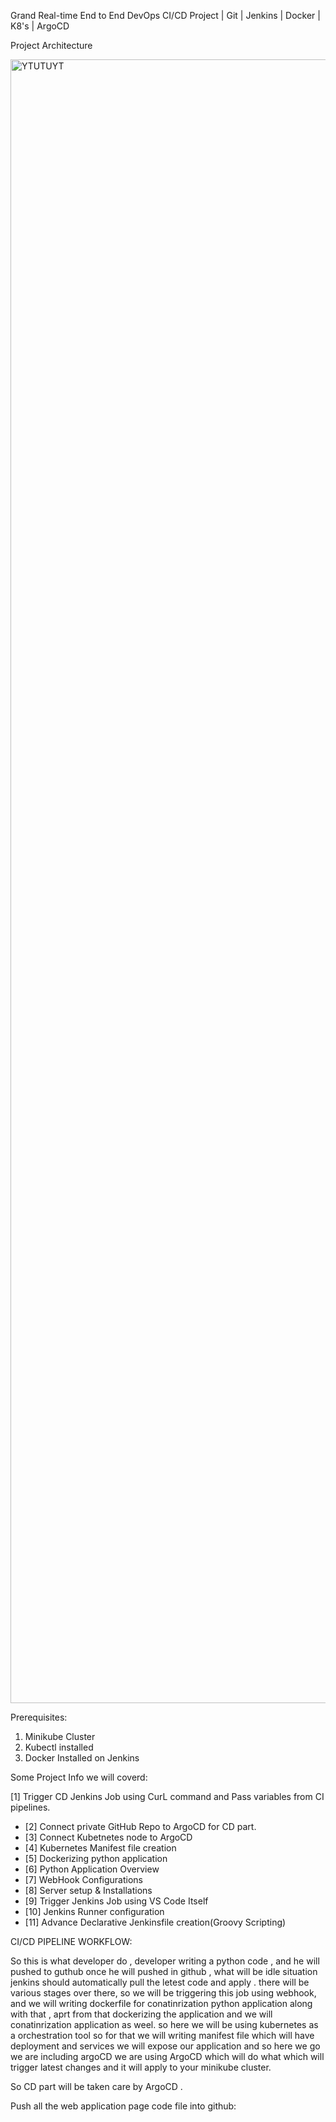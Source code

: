 Grand Real-time End to End DevOps CI/CD Project | Git | Jenkins | Docker | K8's | ArgoCD 

Project Architecture

<img width="2630" alt="YTUTUYT" src="https://user-images.githubusercontent.com/122585172/230826915-148747bf-59c9-4f04-ae1b-20c20d139440.png">

Prerequisites:
1. Minikube Cluster
2. Kubectl installed
3. Docker Installed on Jenkins

Some Project Info we will coverd:

 [1] Trigger CD Jenkins Job using CurL command and Pass variables from CI pipelines.
- [2] Connect private GitHub Repo to ArgoCD for CD part.
- [3] Connect Kubetnetes node to ArgoCD
- [4] Kubernetes Manifest file creation
- [5] Dockerizing python application
- [6] Python Application Overview
- [7] WebHook Configurations
- [8] Server setup & Installations
- [9] Trigger Jenkins Job using VS Code Itself
- [10] Jenkins Runner configuration
- [11] Advance Declarative Jenkinsfile creation(Groovy Scripting)

 CI/CD PIPELINE WORKFLOW:

So this is what developer do , developer  writing a python code , and he will pushed to guthub once he will pushed in github , what will be idle 
situation jenkins should automatically pull the letest code and apply . there will be various stages over there, so we will be triggering this job using webhook, and we will writing dockerfile for conatinrization python application along with that , aprt from that dockerizing the application and we will conatinrization application as weel. so here we will be using kubernetes as a orchestration tool so for that we will writing manifest file which will have deployment and services we will expose our application and so here we go we are including argoCD we are using ArgoCD which will do what which will trigger latest changes and it will apply to your minikube cluster.

So CD part will be taken care by ArgoCD .

Push all the web application page code file into github:
